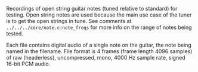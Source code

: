 Recordings of open string guitar notes (tuned relative to standard) for
testing. Open string notes are used because the main use case of the
tuner is to get the open strings in tune. See comments at `../../../core/note.c:note_freqs`
for more info on the range of notes being tested.

Each file contains digital audio of a single note on the guitar, 
the note being named in the filename. File format is 4 frames (frame length
4096 samples) of raw (headerless), uncompressed, mono, 4000 Hz sample rate, 
signed 16-bit PCM audio.
